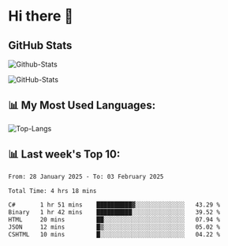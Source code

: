 # Hi there 👋

## GitHub Stats
![Github-Stats](https://github-readme-stats-sigma-five.vercel.app/api?username=ltorson&show_icons=true&theme=radical&count_private=true&show=reviews,discussions_started,discussions_answered,prs_merged,prs_merged_percentage)

![GitHub-Stats](https://github-readme-stats.vercel.app/api/wakatime?username=LeeTorson&theme=synthwave&size_weight=0.5&count_weight=0.5&title_color=36F9F6&langs_count=10&count_private=true)

## 📊 My Most Used Languages:
![Top-Langs](https://github-readme-stats-sigma-five.vercel.app/api/top-langs/?username=LTorson&layout=compact&langs_count=10)


## 📊 Last week's Top 10:
<!--START_SECTION:waka-->

```txt
From: 28 January 2025 - To: 03 February 2025

Total Time: 4 hrs 18 mins

C#       1 hr 51 mins    ██████████▓░░░░░░░░░░░░░░   43.29 %
Binary   1 hr 42 mins    ██████████░░░░░░░░░░░░░░░   39.52 %
HTML     20 mins         ██░░░░░░░░░░░░░░░░░░░░░░░   07.94 %
JSON     12 mins         █▒░░░░░░░░░░░░░░░░░░░░░░░   05.02 %
CSHTML   10 mins         █░░░░░░░░░░░░░░░░░░░░░░░░   04.22 %
```

<!--END_SECTION:waka-->
